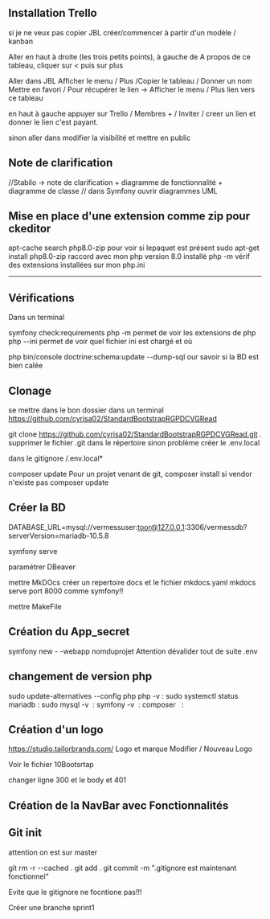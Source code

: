 ## Installation Trello

si je ne veux pas copier JBL créer/commencer à partir d'un modèle / kanban

Aller en haut à droite (les trois petits points), à gauche de A propos de ce tableau, cliquer sur < puis sur plus

Aller dans JBL
Afficher le menu / Plus /Copier le tableau / Donner un nom
Mettre en favori /
Pour récupérer le lien -> Afficher le menu / Plus lien vers ce tableau

en haut à gauche appuyer sur Trello / Membres + / Inviter / creer un lien et donner le lien c'est payant.

sinon aller dans modifier la visibilité et mettre en public

## Note de clarification

//Stabilo -> note de clarification + diagramme de fonctionnalité + diagramme de classe
// dans Symfony ouvrir diagrammes UML

## Mise en place d'une extension comme zip pour ckeditor

apt-cache search php8.0-zip pour voir si lepaquet est présent
sudo apt-get install php8.0-zip raccord avec mon php version 8.0 installé
php -m vérif des extensions installées sur mon php.ini

---

## Vérifications

Dans un terminal

symfony check:requirements
php -m permet de voir les extensions de php
php --ini permet de voir quel fichier ini est chargé et où

php bin/console doctrine:schema:update --dump-sql our savoir si la BD est bien calée

## Clonage

se mettre dans le bon dossier dans un terminal
https://github.com/cyrisa02/StandardBootstrapRGPDCVGRead

git clone https://github.com/cyrisa02/StandardBootstrapRGPDCVGRead.git .
supprimer le fichier .git dans le répertoire sinon problème
créer le .env.local

dans le gitignore
/.env.local\*

composer update
Pour un projet venant de git, composer install si vendor n'existe pas composer update

## Créer la BD

DATABASE_URL=mysql://vermessuser:toor@127.0.0.1:3306/vermessdb?serverVersion=mariadb-10.5.8

symfony serve

paramétrer DBeaver

mettre MkDOcs
créer un repertoire docs et le fichier mkdocs.yaml
mkdocs serve
port 8000 comme symfony!!

mettre MakeFile

## Création du App_secret

symfony new - -webapp nomduprojet Attention dévalider tout de suite .env

## changement de version php

sudo update-alternatives --config php
php -v :
sudo systemctl status mariadb :
sudo mysql -v  :
symfony -v  :
composer   :

## Création d'un logo

https://studio.tailorbrands.com/
Logo et marque Modifier / Nouveau Logo

Voir le fichier 10Bootsrtap

changer ligne 300 et le body et 401

## Création de la NavBar avec Fonctionnalités

## Git init

attention on est sur master

git rm -r --cached .
git add .
git commit -m ".gitignore est maintenant fonctionnel"

Evite que le gitignore ne focntione pas!!!

Créer une branche sprint1
